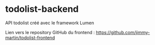 # todolist-backend
API todolist créé avec le framework Lumen 

Lien vers le repository GitHub du frontend : https://github.com/jimmy-martin/todolist-frontend
